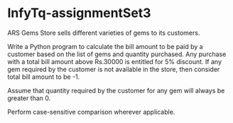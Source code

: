 # InfyTq-assignmentSet3
ARS Gems Store sells different varieties of gems to its customers.

Write a Python program to calculate the bill amount to be paid by a customer based on the list of gems and quantity purchased. Any purchase with a total bill amount above Rs.30000 is entitled for 5% discount. If any gem required by the customer is not available in the store, then consider total bill amount to be -1.

Assume that quantity required by the customer for any gem will always be greater than 0.

Perform case-sensitive comparison wherever applicable.
